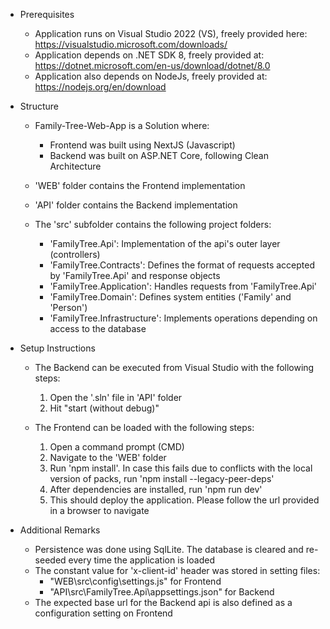 - Prerequisites
    - Application runs on Visual Studio 2022 (VS), freely provided here: https://visualstudio.microsoft.com/downloads/
    - Application depends on .NET SDK 8, freely provided at: https://dotnet.microsoft.com/en-us/download/dotnet/8.0
    - Application also depends on NodeJs, freely provided at: https://nodejs.org/en/download


- Structure 
	- Family-Tree-Web-App is a Solution where:
		- Frontend was built using NextJS (Javascript)
		- Backend was built on ASP.NET Core, following Clean Architecture
	- 'WEB' folder contains the Frontend implementation
	- 'API' folder contains the Backend implementation
	
    - The 'src' subfolder contains the following project folders:
		- 'FamilyTree.Api': Implementation of the api's outer layer (controllers)
		- 'FamilyTree.Contracts': Defines the format of requests accepted by 'FamilyTree.Api' and response objects
		- 'FamilyTree.Application': Handles requests from 'FamilyTree.Api'
		- 'FamilyTree.Domain': Defines system entities ('Family' and 'Person')
		- 'FamilyTree.Infrastructure': Implements operations depending on access to the database	


- Setup Instructions
	- The Backend can be executed from Visual Studio with the following steps:
		1. Open the '.sln' file in 'API' folder
		2. Hit "start (without debug)"
		
	- The Frontend can be loaded with the following steps:
		1. Open a command prompt (CMD)
		2. Navigate to the 'WEB' folder
		3. Run 'npm install'. In case this fails due to conflicts with the local version of packs, run 'npm install --legacy-peer-deps'
		4. After dependencies are installed, run 'npm run dev'
		5. This should deploy the application. Please follow the url provided in a browser to navigate


- Additional Remarks
	- Persistence was done using SqlLite. The database is cleared and re-seeded every time the application is loaded
	- The constant value for 'x-client-id' header was stored in setting files:
		- "WEB\src\config\settings.js" for Frontend
		- "API\src\FamilyTree.Api\appsettings.json" for Backend
	- The expected base url for the Backend api is also defined as a configuration setting on Frontend
